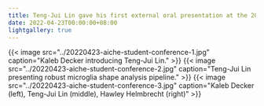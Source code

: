 ```yaml
---
title: Teng-Jui Lin gave his first external oral presentation at the 2022 AIChE Pacific Northwest Student Regional Conference.
date: 2022-04-23T00:00:00+08:00
lightgallery: true
---
```


{{< image src="../20220423-aiche-student-conference-1.jpg" caption="Kaleb Decker introducing Teng-Jui Lin." >}}
{{< image src="../20220423-aiche-student-conference-2.jpg" caption="Teng-Jui Lin presenting robust microglia shape analysis pipeline." >}}
{{< image src="../20220423-aiche-student-conference-3.jpg" caption="Kaleb Decker (left), Teng-Jui Lin (middle), Hawley Helmbrecht (right)" >}}
